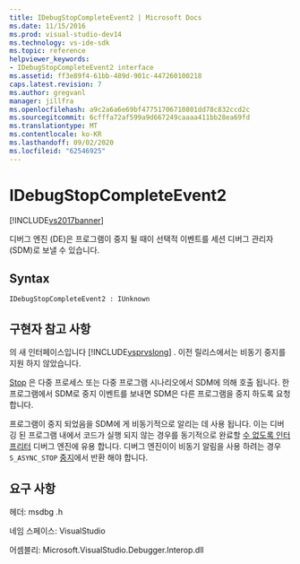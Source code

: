 ```yaml
---
title: IDebugStopCompleteEvent2 | Microsoft Docs
ms.date: 11/15/2016
ms.prod: visual-studio-dev14
ms.technology: vs-ide-sdk
ms.topic: reference
helpviewer_keywords:
- IDebugStopCompleteEvent2 interface
ms.assetid: ff3e89f4-61bb-489d-901c-447260100218
caps.latest.revision: 7
ms.author: gregvanl
manager: jillfra
ms.openlocfilehash: a9c2a6a6e69bf47751706710801dd78c832ccd2c
ms.sourcegitcommit: 6cfffa72af599a9d667249caaaa411bb28ea69fd
ms.translationtype: MT
ms.contentlocale: ko-KR
ms.lasthandoff: 09/02/2020
ms.locfileid: "62546925"
---
```

# <a name="idebugstopcompleteevent2"></a>IDebugStopCompleteEvent2
[!INCLUDE[vs2017banner](../../../includes/vs2017banner.md)]

디버그 엔진 (DE)은 프로그램이 중지 될 때이 선택적 이벤트를 세션 디버그 관리자 (SDM)로 보낼 수 있습니다.  
  
## <a name="syntax"></a>Syntax  
  
```  
IDebugStopCompleteEvent2 : IUnknown  
```  
  
## <a name="notes-for-implementers"></a>구현자 참고 사항  
 의 새 인터페이스입니다 [!INCLUDE[vsprvslong](../../../includes/vsprvslong-md.md)] . 이전 릴리스에서는 비동기 중지를 지원 하지 않았습니다.  
  
 [Stop](../../../extensibility/debugger/reference/idebugengineprogram2-stop.md) 은 다중 프로세스 또는 다중 프로그램 시나리오에서 SDM에 의해 호출 됩니다. 한 프로그램에서 SDM로 중지 이벤트를 보내면 SDM은 다른 프로그램을 중지 하도록 요청 합니다.  
  
 프로그램이 중지 되었음을 SDM에 게 비동기적으로 알리는 데 사용 됩니다. 이는 디버깅 된 프로그램 내에서 코드가 실행 되지 않는 경우를 동기적으로 완료할 [수 없도록 인터프리터](../../../extensibility/debugger/reference/idebugengineprogram2-stop.md) 디버그 엔진에 유용 합니다. 디버그 엔진이이 비동기 알림을 사용 하려는 경우 `S_ASYNC_STOP` [중지](../../../extensibility/debugger/reference/idebugengineprogram2-stop.md)에서 반환 해야 합니다.  
  
## <a name="requirements"></a>요구 사항  
 헤더: msdbg .h  
  
 네임 스페이스: VisualStudio  
  
 어셈블리: Microsoft.VisualStudio.Debugger.Interop.dll
